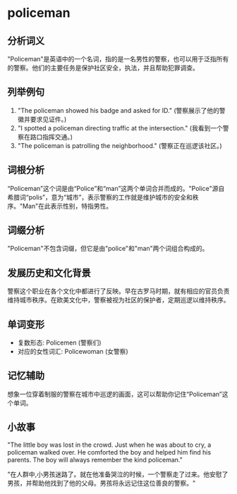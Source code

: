 # policeman

## 分析词义

  

"Policeman"是英语中的一个名词，指的是一名男性的警察，也可以用于泛指所有的警察。他们的主要任务是保护社区安全，执法，并且帮助犯罪调查。

  

## 列举例句

  

1.  "The policeman showed his badge and asked for ID." (警察展示了他的警徽并要求见证件。)
2.  "I spotted a policeman directing traffic at the intersection." (我看到一个警察在路口指挥交通。)
3.  "The policeman is patrolling the neighborhood." (警察正在巡逻该社区。)

  

## 词根分析

  

“Policeman”这个词是由“Police”和“man”这两个单词合并而成的。"Police"源自希腊词“polis”，意为“城市”，表示警察的工作就是维护城市的安全和秩序。"Man"在此表示性别，特指男性。

  

## 词缀分析

  

"Policeman"不包含词缀，但它是由"police"和"man"两个词组合构成的。

  

## 发展历史和文化背景

  

警察这个职业在各个文化中都进行了反映。早在古罗马时期，就有相应的官员负责维持城市秩序。在欧美文化中，警察被视为社区的保护者，定期巡逻以维持秩序。

  

## 单词变形

  

*   复数形态: Policemen (警察们)
*   对应的女性词汇: Policewoman (女警察)

  

## 记忆辅助

  

想象一位穿着制服的警察在城市中巡逻的画面，这可以帮助你记住“Policeman”这个单词。

  

## 小故事

  

"The little boy was lost in the crowd. Just when he was about to cry, a policeman walked over. He comforted the boy and helped him find his parents. The boy will always remember the kind policeman."

  

"在人群中,小男孩迷路了。就在他准备哭泣的时候，一个警察走了过来。他安慰了男孩，并帮助他找到了他的父母。男孩将永远记住这位善良的警察。"
